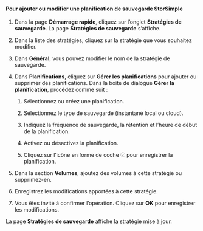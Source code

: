 
<!--author=SharS last changed: 9/15/15-->

#### Pour ajouter ou modifier une planification de sauvegarde StorSimple

1. Dans la page **Démarrage rapide**, cliquez sur l’onglet **Stratégies de sauvegarde**. La page **Stratégies de sauvegarde** s’affiche.

2. Dans la liste des stratégies, cliquez sur la stratégie que vous souhaitez modifier.

3. Dans **Général**, vous pouvez modifier le nom de la stratégie de sauvegarde.

4. Dans **Planifications**, cliquez sur **Gérer les planifications** pour ajouter ou supprimer des planifications. Dans la boîte de dialogue **Gérer la planification**, procédez comme suit :

    1. Sélectionnez ou créez une planification.

    2. Sélectionnez le type de sauvegarde (instantané local ou cloud).

    3. Indiquez la fréquence de sauvegarde, la rétention et l’heure de début de la planification.

    4. Activez ou désactivez la planification.

    5. Cliquez sur l’icône en forme de coche ![icône en forme de coche](./media/storsimple-add-modify-backup-schedule/HCS_CheckIcon-include.png) pour enregistrer la planification.

5. Dans la section **Volumes**, ajoutez des volumes à cette stratégie ou supprimez-en.

6. Enregistrez les modifications apportées à cette stratégie.

7. Vous êtes invité à confirmer l’opération. Cliquez sur **OK** pour enregistrer les modifications.

La page **Stratégies de sauvegarde** affiche la stratégie mise à jour.
 

<!---HONumber=Oct15_HO3-->